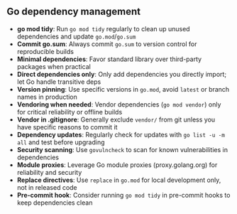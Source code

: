 ## Go dependency management

- **go mod tidy**: Run `go mod tidy` regularly to clean up unused dependencies and update `go.mod`/`go.sum`
- **Commit go.sum**: Always commit `go.sum` to version control for reproducible builds
- **Minimal dependencies**: Favor standard library over third-party packages when practical
- **Direct dependencies only**: Only add dependencies you directly import; let Go handle transitive deps
- **Version pinning**: Use specific versions in `go.mod`, avoid `latest` or branch names in production
- **Vendoring when needed**: Vendor dependencies (`go mod vendor`) only for critical reliability or offline builds
- **Vendor in .gitignore**: Generally exclude `vendor/` from git unless you have specific reasons to commit it
- **Dependency updates**: Regularly check for updates with `go list -u -m all` and test before upgrading
- **Security scanning**: Use `govulncheck` to scan for known vulnerabilities in dependencies
- **Module proxies**: Leverage Go module proxies (proxy.golang.org) for reliability and security
- **Replace directives**: Use `replace` in `go.mod` for local development only, not in released code
- **Pre-commit hook**: Consider running `go mod tidy` in pre-commit hooks to keep dependencies clean
